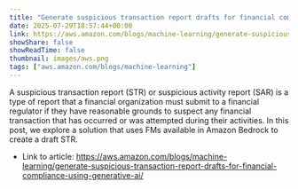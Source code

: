 ```yaml
---
title: "Generate suspicious transaction report drafts for financial compliance using generative AI"
date: 2025-07-29T18:57:44+00:00
link: https://aws.amazon.com/blogs/machine-learning/generate-suspicious-transaction-report-drafts-for-financial-compliance-using-generative-ai/
showShare: false
showReadTime: false
thumbnail: images/aws.png
tags: ["aws.amazon.com/blogs/machine-learning"]
---
```

A suspicious transaction report (STR) or suspicious activity report (SAR) is a type of report that a financial organization must submit to a financial regulator if they have reasonable grounds to suspect any financial transaction that has occurred or was attempted during their activities. In this post, we explore a solution that uses FMs available in Amazon Bedrock to create a draft STR.

- Link to article: https://aws.amazon.com/blogs/machine-learning/generate-suspicious-transaction-report-drafts-for-financial-compliance-using-generative-ai/